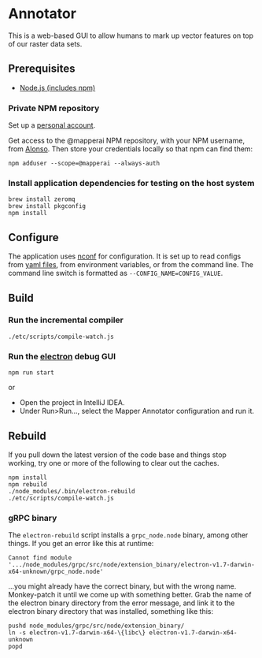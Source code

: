 # Annotator

This is a web-based GUI to allow humans to mark up vector features on top of our raster data sets.

## Prerequisites
- [Node.js (includes npm)](https://nodejs.org/en/download/)

### Private NPM repository
Set up a [personal account](https://www.npmjs.com/signup).

Get access to the @mapperai NPM repository, with your NPM username, from [Alonso](alonso@mapper.ai). Then store your credentials locally so that npm can find them:

    npm adduser --scope=@mapperai --always-auth

### Install application dependencies for testing on the host system
    brew install zeromq
    brew install pkgconfig
    npm install

## Configure
The application uses [nconf](https://www.npmjs.com/package/nconf) for configuration. It is set up to read configs from [yaml files](packages/config), from environment variables, or from the command line. The command line switch is formatted as `--CONFIG_NAME=CONFIG_VALUE`.

## Build

### Run the incremental compiler
    ./etc/scripts/compile-watch.js 

### Run the [electron](https://www.npmjs.com/package/electron) debug GUI
    npm run start

or

 - Open the project in IntelliJ IDEA.
 - Under Run>Run…, select the Mapper Annotator configuration and run it.

## Rebuild
If you pull down the latest version of the code base and things stop working, try one or more of the following to clear out the caches.

    npm install
    npm rebuild
    ./node_modules/.bin/electron-rebuild
    ./etc/scripts/compile-watch.js 

### gRPC binary
The `electron-rebuild` script installs a `grpc_node.node` binary, among other things. If you get an error like this at runtime:

    Cannot find module '.../node_modules/grpc/src/node/extension_binary/electron-v1.7-darwin-x64-unknown/grpc_node.node'

...you might already have the correct binary, but with the wrong name. Monkey-patch it until we come up with something better. Grab the name of the electron binary directory from the error message, and link it to the electron binary directory that was installed, something like this:

    pushd node_modules/grpc/src/node/extension_binary/
    ln -s electron-v1.7-darwin-x64-\{libc\} electron-v1.7-darwin-x64-unknown
    popd
